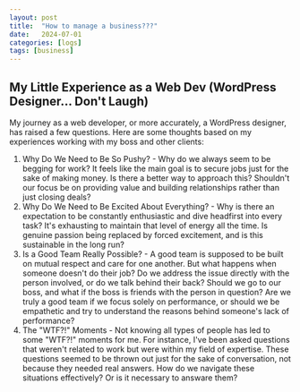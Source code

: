 ```yaml
---
layout: post
title:  "How to manage a business???"
date:   2024-07-01
categories: [logs]
tags: [business]
---
```


## My Little Experience as a Web Dev (WordPress Designer... Don't Laugh)

My journey as a web developer, or more accurately, a WordPress designer, has raised a few questions. Here are some thoughts based on my experiences working with my boss and other clients:

1. Why Do We Need to Be So Pushy? - Why do we always seem to be begging for work? It feels like the main goal is to secure jobs just for the sake of making money. Is there a better way to approach this? Shouldn't our focus be on providing value and building relationships rather than just closing deals?
2. Why Do We Need to Be Excited About Everything? - Why is there an expectation to be constantly enthusiastic and dive headfirst into every task? It's exhausting to maintain that level of energy all the time. Is genuine passion being replaced by forced excitement, and is this sustainable in the long run?
3. Is a Good Team Really Possible? - A good team is supposed to be built on mutual respect and care for one another. But what happens when someone doesn't do their job? Do we address the issue directly with the person involved, or do we talk behind their back? Should we go to our boss, and what if the boss is friends with the person in question? Are we truly a good team if we focus solely on performance, or should we be empathetic and try to understand the reasons behind someone's lack of performance?
4. The "WTF?!" Moments - Not knowing all types of people has led to some "WTF?!" moments for me. For instance, I've been asked questions that weren't related to work but were within my field of expertise. These questions seemed to be thrown out just for the sake of conversation, not because they needed real answers. How do we navigate these situations effectively? Or is it necessary to answare them?
